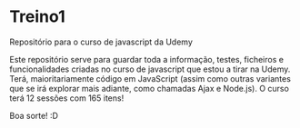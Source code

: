 # Treino1
Repositório para o curso de javascript da Udemy

Este repositório serve para guardar toda a informação, testes, ficheiros e funcionalidades criadas no curso de javascript que estou a tirar na Udemy.
Terá, maioritariamente código em JavaScript (assim como outras variantes que se irá explorar mais adiante, como chamadas Ajax e Node.js).
O curso terá 12 sessões com 165 itens!

Boa sorte! :D
